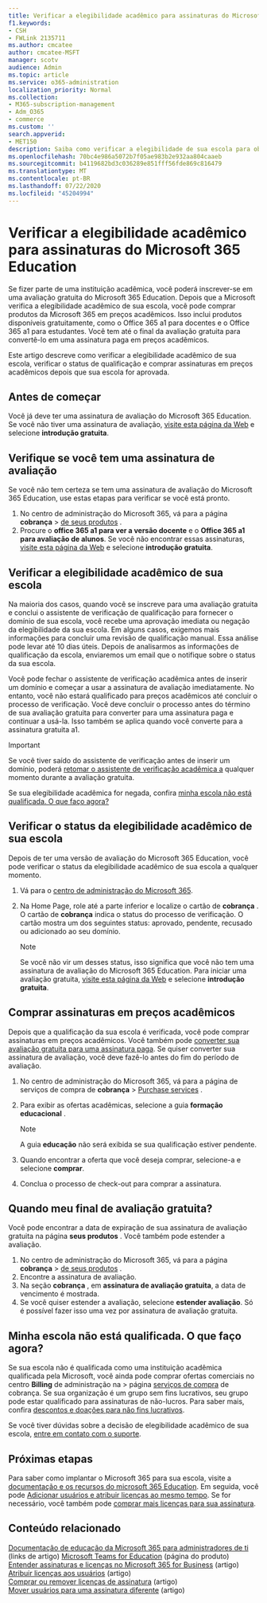 ```yaml
---
title: Verificar a elegibilidade acadêmico para assinaturas do Microsoft 365 Education
f1.keywords:
- CSH
- FWLink 2135711
ms.author: cmcatee
author: cmcatee-MSFT
manager: scotv
audience: Admin
ms.topic: article
ms.service: o365-administration
localization_priority: Normal
ms.collection:
- M365-subscription-management
- Adm_O365
- commerce
ms.custom: ''
search.appverid:
- MET150
description: Saiba como verificar a elegibilidade de sua escola para obter preços acadêmicos do Microsoft 365 Education.
ms.openlocfilehash: 70bc4e986a5072b7f05ae983b2e932aa804caaeb
ms.sourcegitcommit: b4119682bd3c036289e851fff56fde869c816479
ms.translationtype: MT
ms.contentlocale: pt-BR
ms.lasthandoff: 07/22/2020
ms.locfileid: "45204994"
---
```

# <a name="verify-academic-eligibility-for-microsoft-365-education-subscriptions"></a>Verificar a elegibilidade acadêmico para assinaturas do Microsoft 365 Education

Se fizer parte de uma instituição acadêmica, você poderá inscrever-se em uma avaliação gratuita do Microsoft 365 Education. Depois que a Microsoft verifica a elegibilidade acadêmico de sua escola, você pode comprar produtos da Microsoft 365 em preços acadêmicos. Isso inclui produtos disponíveis gratuitamente, como o Office 365 a1 para docentes e o Office 365 a1 para estudantes. Você tem até o final da avaliação gratuita para convertê-lo em uma assinatura paga em preços acadêmicos.

Este artigo descreve como verificar a elegibilidade acadêmico de sua escola, verificar o status de qualificação e comprar assinaturas em preços acadêmicos depois que sua escola for aprovada.

## <a name="before-you-begin"></a>Antes de começar

Você já deve ter uma assinatura de avaliação do Microsoft 365 Education. Se você não tiver uma assinatura de avaliação, [visite esta página da Web](https://www.microsoft.com/microsoft-365/academic/compare-office-365-education-plans?activetab=tab%3aprimaryr1) e selecione **introdução gratuita**.

## <a name="verify-that-you-have-a-trial-subscription"></a>Verifique se você tem uma assinatura de avaliação

Se você não tem certeza se tem uma assinatura de avaliação do Microsoft 365 Education, use estas etapas para verificar se você está pronto.

1. No centro de administração do Microsoft 365, vá para a página **cobrança** \> <a href="https://go.microsoft.com/fwlink/p/?linkid=842054" target="_blank">de seus produtos</a> .
2. Procure o **office 365 a1 para ver a versão docente** e o **Office 365 a1 para avaliação de alunos**. Se você não encontrar essas assinaturas, [visite esta página da Web](https://www.microsoft.com/microsoft-365/academic/compare-office-365-education-plans?activetab=tab%3aprimaryr1) e selecione **introdução gratuita**.

## <a name="verify-your-schools-academic-eligibility"></a>Verificar a elegibilidade acadêmico de sua escola

Na maioria dos casos, quando você se inscreve para uma avaliação gratuita e conclui o assistente de verificação de qualificação para fornecer o domínio de sua escola, você recebe uma aprovação imediata ou negação da elegibilidade da sua escola. Em alguns casos, exigemos mais informações para concluir uma revisão de qualificação manual. Essa análise pode levar até 10 dias úteis. Depois de analisarmos as informações de qualificação da escola, enviaremos um email que o notifique sobre o status da sua escola.

Você pode fechar o assistente de verificação acadêmica antes de inserir um domínio e começar a usar a assinatura de avaliação imediatamente. No entanto, você não estará qualificado para preços acadêmicos até concluir o processo de verificação. Você deve concluir o processo antes do término de sua avaliação gratuita para converter para uma assinatura paga e continuar a usá-la. Isso também se aplica quando você converte para a assinatura gratuita a1.

> [!IMPORTANT]
> Se você tiver saído do assistente de verificação antes de inserir um domínio, poderá [retomar o assistente de verificação acadêmica a](https://go.microsoft.com/fwlink/p/?linkid=2135255) qualquer momento durante a avaliação gratuita.

Se sua elegibilidade acadêmica for negada, confira [minha escola não está qualificada. O que faço agora?](#my-school-isnt-eligible-what-do-i-do-now)

## <a name="check-the-status-of-your-schools-academic-eligibility"></a>Verificar o status da elegibilidade acadêmico de sua escola

Depois de ter uma versão de avaliação do Microsoft 365 Education, você pode verificar o status da elegibilidade acadêmico de sua escola a qualquer momento.

1. Vá para o [centro de administração do Microsoft 365](https://go.microsoft.com/fwlink/p/?linkid=2024339).
2. Na Home Page, role até a parte inferior e localize o cartão de **cobrança** . \
    O cartão de **cobrança** indica o status do processo de verificação. O cartão mostra um dos seguintes status: aprovado, pendente, recusado ou adicionado ao seu domínio.

    > [!NOTE]
    > Se você não vir um desses status, isso significa que você não tem uma assinatura de avaliação do Microsoft 365 Education. Para iniciar uma avaliação gratuita, [visite esta página da Web](https://www.microsoft.com/microsoft-365/academic/compare-office-365-education-plans?activetab=tab%3aprimaryr1) e selecione **introdução gratuita**.

## <a name="buy-subscriptions-at-academic-prices"></a>Comprar assinaturas em preços acadêmicos

Depois que a qualificação da sua escola é verificada, você pode comprar assinaturas em preços acadêmicos. Você também pode [converter sua avaliação gratuita para uma assinatura paga](https://docs.microsoft.com/microsoft-365/commerce/buy-a-subscription-from-your-free-trial). Se quiser converter sua assinatura de avaliação, você deve fazê-lo antes do fim do período de avaliação.

1. No centro de administração do Microsoft 365, vá para a página de serviços de compra de **cobrança** \> <a href="https://go.microsoft.com/fwlink/p/?linkid=868433" target="_blank">Purchase services</a> .
2. Para exibir as ofertas acadêmicas, selecione a guia **formação educacional** .

    > [!NOTE]
    > A guia **educação** não será exibida se sua qualificação estiver pendente.

3. Quando encontrar a oferta que você deseja comprar, selecione-a e selecione **comprar**.
4. Conclua o processo de check-out para comprar a assinatura.

## <a name="when-does-my-free-trial-end"></a>Quando meu final de avaliação gratuita?

Você pode encontrar a data de expiração de sua assinatura de avaliação gratuita na página **seus produtos** . Você também pode estender a avaliação.

1. No centro de administração do Microsoft 365, vá para a página **cobrança** \> <a href="https://go.microsoft.com/fwlink/p/?linkid=842054" target="_blank">de seus produtos</a> .
2. Encontre a assinatura de avaliação.
3. Na seção **cobrança** , em **assinatura de avaliação gratuita**, a data de vencimento é mostrada.
4. Se você quiser estender a avaliação, selecione **estender avaliação**. Só é possível fazer isso uma vez por assinatura de avaliação gratuita.

## <a name="my-school-isnt-eligible-what-do-i-do-now"></a>Minha escola não está qualificada. O que faço agora?

Se sua escola não é qualificada como uma instituição acadêmica qualificada pela Microsoft, você ainda pode comprar ofertas comerciais no centro **Billing** de administração na \> página <a href="https://go.microsoft.com/fwlink/p/?linkid=868433" target="_blank">serviços de compra</a> de cobrança. Se sua organização é um grupo sem fins lucrativos, seu grupo pode estar qualificado para assinaturas de não-lucros. Para saber mais, confira [descontos e doações para não fins lucrativos](https://www.microsoft.com/nonprofits/eligibility).

Se você tiver dúvidas sobre a decisão de elegibilidade acadêmico de sua escola, [entre em contato com o suporte](../../admin/contact-support-for-business-products.md).

## <a name="next-steps"></a>Próximas etapas

Para saber como implantar o Microsoft 365 para sua escola, visite a [documentação e os recursos do microsoft 365 Education](https://docs.microsoft.com/microsoft-365/education/deploy/). Em seguida, você pode [Adicionar usuários e atribuir licenças ao mesmo tempo](../../admin/add-users/add-users.md). Se for necessário, você também pode [comprar mais licenças para sua assinatura](../licenses/buy-licenses.md).

## <a name="related-content"></a>Conteúdo relacionado

[Documentação de educação da Microsoft 365 para administradores de ti](https://docs.microsoft.com/education/itadmins) (links de artigo)
[Microsoft Teams for Education](https://microsoft.com/education/products/teams/default.aspx) (página do produto) \
[Entender assinaturas e licenças no Microsoft 365 for Business](../licenses/subscriptions-and-licenses.md) (artigo) \
[Atribuir licenças aos usuários](../../admin/manage/assign-licenses-to-users.md) (artigo) \
[Comprar ou remover licenças de assinatura](../licenses/buy-licenses.md) (artigo) \
[Mover usuários para uma assinatura diferente](move-users-different-subscription.md) (artigo)